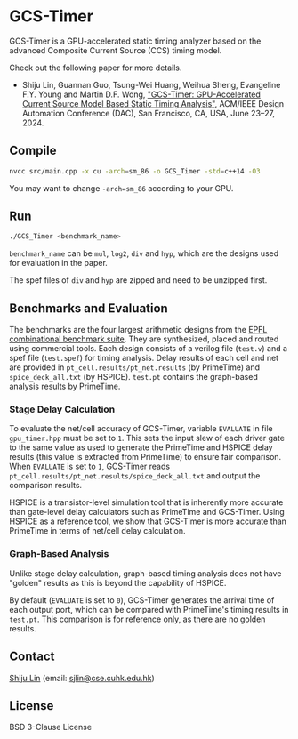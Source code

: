 # GCS-Timer

GCS-Timer is a GPU-accelerated static timing analyzer based on the advanced Composite Current Source (CCS) timing model. 

Check out the following paper for more details.

* Shiju Lin, Guannan Guo, Tsung-Wei Huang, Weihua Sheng, Evangeline F.Y. Young and Martin D.F. Wong, ["GCS-Timer: GPU-Accelerated Current Source Model Based Static Timing Analysis"](https://shijulin.github.io/files/430_Camera_Ready_Paper.pdf), ACM/IEEE Design Automation Conference (DAC), San Francisco, CA, USA, June 23–27, 2024.

## Compile
```bash
nvcc src/main.cpp -x cu -arch=sm_86 -o GCS_Timer -std=c++14 -O3
```
You may want to change `-arch=sm_86` according to your GPU.

## Run
```bash
./GCS_Timer <benchmark_name>
```
`benchmark_name` can be `mul`, `log2`, `div` and `hyp`, which are the designs used for evaluation in the paper. 

The spef files of `div` and `hyp` are zipped and need to be unzipped first.

## Benchmarks and Evaluation

The benchmarks are the four largest arithmetic designs from the [EPFL combinational benchmark suite](https://www.epfl.ch/labs/lsi/page-102566-en-html/benchmarks/). They are synthesized, placed and routed using commercial tools. Each design consists of a verilog file (`test.v`) and a spef file (`test.spef`) for timing analysis. Delay results of each cell and net are provided in `pt_cell.results/pt_net.results` (by PrimeTime) and `spice_deck_all.txt` (by HSPICE). `test.pt` contains the graph-based analysis results by PrimeTime.

### Stage Delay Calculation
To evaluate the net/cell accuracy of GCS-Timer, variable `EVALUATE` in file `gpu_timer.hpp` must be set to `1`. This sets the input slew of each driver gate to the same value as used to generate the PrimeTime and HSPICE delay results (this value is extracted from PrimeTime) to ensure fair comparison. When `EVALUATE` is set to `1`, GCS-Timer reads `pt_cell.results/pt_net.results/spice_deck_all.txt` and output the comparison results.

HSPICE is a transistor-level simulation tool that is inherently more accurate than gate-level delay calculators such as PrimeTime and GCS-Timer. Using HSPICE as a reference tool, we show that GCS-Timer is more accurate than PrimeTime in terms of net/cell delay calculation.

### Graph-Based Analysis
Unlike stage delay calculation, graph-based timing analysis does not have "golden" results as this is beyond the capability of HSPICE.

By default (`EVALUATE` is set to `0`), GCS-Timer generates the arrival time of each output port, which can be compared with PrimeTime's timing results in `test.pt`. This comparison is for reference only, as there are no golden results.


## Contact
[Shiju Lin](shijulin.github.io) (email: sjlin@cse.cuhk.edu.hk)

## License
BSD 3-Clause License
